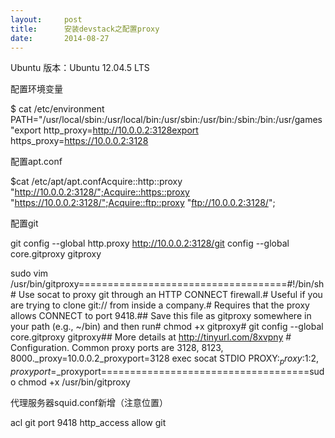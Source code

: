 ```yaml
---
layout:     post
title:      安装devstack之配置proxy
date:       2014-08-27
---
```

Ubuntu 版本：Ubuntu 12.04.5 LTS

配置环境变量

$ cat /etc/environment PATH="/usr/local/sbin:/usr/local/bin:/usr/sbin:/usr/bin:/sbin:/bin:/usr/games"export http_proxy=http://10.0.0.2:3128export https_proxy=https://10.0.0.2:3128

配置apt.conf

$cat /etc/apt/apt.confAcquire::http::proxy "http://10.0.0.2:3128/";Acquire::https::proxy "https://10.0.0.2:3128/";Acquire::ftp::proxy "ftp://10.0.0.2:3128/";

配置git

git config --global http.proxy http://10.0.0.2:3128/git config --global core.gitproxy gitproxy

sudo vim /usr/bin/gitproxy====================================#!/bin/sh# Use socat to proxy git through an HTTP CONNECT firewall.# Useful if you are trying to clone git:// from inside a company.# Requires that the proxy allows CONNECT to port 9418.## Save this file as gitproxy somewhere in your path (e.g., ~/bin) and then run#   chmod +x gitproxy#   git config --global core.gitproxy gitproxy## More details at http://tinyurl.com/8xvpny # Configuration. Common proxy ports are 3128, 8123, 8000._proxy=10.0.0.2_proxyport=3128 exec socat STDIO PROXY:$_proxy:$1:$2,proxyport=$_proxyport====================================sudo chmod +x /usr/bin/gitproxy

代理服务器squid.conf新增（注意位置）

acl git port 9418       http_access allow git
